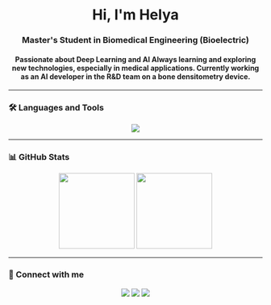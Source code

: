 <h1 align="center">Hi, I'm Helya</h1>
<h3 align="center">Master's Student in Biomedical Engineering (Bioelectric)</h3>
<h4 align="center">
Passionate about Deep Learning and AI
Always learning and exploring new technologies, especially in medical applications.  
Currently working as an AI developer in the R&D team on a bone densitometry device.
</h4>


---

### 🛠️ Languages and Tools
<p align="center">
  <img src="https://skillicons.dev/icons?i=python,tensorflow,pytorch,opencv,sklearn,vscode,visualstudio,anaconda" />
</p>

---

### 📊 GitHub Stats
<p align="center">
  <img src="https://github-readme-stats.vercel.app/api?username=Helya-Haji&show_icons=true&theme=holi&rank_icon=github" height="150em"/>
  <img src="https://github-readme-stats.vercel.app/api/top-langs/?username=Helya-Haji&layout=compact&theme=holi&card_width=280" height="150em"/>
</p>

---

### 🔗 Connect with me
<p align="center">
  <a href="https://github.com/Helya-Haji" target="_blank"><img align="center" src="https://img.shields.io/badge/GitHub-181717?style=for-the-badge&logo=github&logoColor=white" /></a>
  <a href="https://linkedin.com/in/helya-haji-9b88471a5/" target="_blank"><img align="center" src="https://img.shields.io/badge/LinkedIn-0A66C2?style=for-the-badge&logo=linkedin&logoColor=white" /></a>
  <a href="mailto:helyahajiii@gmail.com" target="_blank"><img align="center" src="https://img.shields.io/badge/Email-D14836?style=for-the-badge&logo=gmail&logoColor=white" /></a>
</p>
